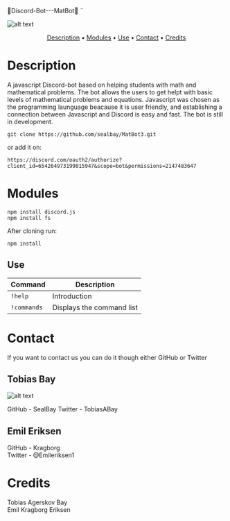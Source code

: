 🤖Discord-Bot---MatBot🤖 ¨

![alt text](https://github.com/sealbay/MatBot3/blob/main/MathBot_DiscordBot.jpg?raw=true)

<p align="center">
  <a href="#description">Description</a> •
  <a href="#Modules">Modules</a> •
  <a href="#use">Use</a> •
  <a href="#contact">Contact</a> •
  <a href="#credits">Credits</a>
</p>

# Description

A javascript Discord-bot based on helping students with math and mathematical problems.
The bot allows the users to get helpt with basic levels of mathematical problems and equations.
Javascript was chosen as the programming launguage beacause it is user friendly, and establishing a connection between Javascript and Discord is easy and fast.
The bot is still in development.

```
git clone https://github.com/sealbay/MatBot3.git
```

or add it on:

```
https://discord.com/oauth2/authorize?client_id=654264973199015947&scope=bot&permissions=2147483647
```

# Modules

```
npm install discord.js
npm install fs
```

After cloning run:

```
npm install
```

## Use

| Command     | Description               |
| ----------- | ------------------------- |
| `!help`     | Introduction              |
| `!commands` | Displays the command list |

# Contact

If you want to contact us you can do it though either GitHub or Twitter

## Tobias Bay

![alt text](https://github.com/sealbay/MatBot3/blob/main/Profilbillede_SCALED2.jpeg)

GitHub - SealBay
Twitter - TobiasABay
<br/>

## Emil Eriksen

GitHub - Kragborg
<br/>
Twitter - @Emileriksen1

# Credits

Tobias Agerskov Bay
<br/>
Emil Kragborg Eriksen
